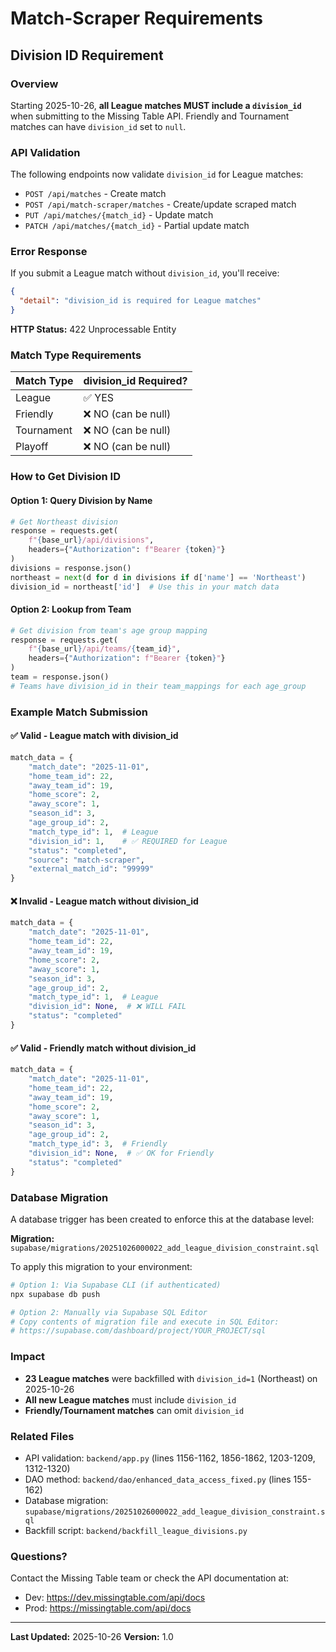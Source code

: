 # Match-Scraper Requirements

## Division ID Requirement

### Overview
Starting 2025-10-26, **all League matches MUST include a `division_id`** when submitting to the Missing Table API. Friendly and Tournament matches can have `division_id` set to `null`.

### API Validation

The following endpoints now validate `division_id` for League matches:

- `POST /api/matches` - Create match
- `POST /api/match-scraper/matches` - Create/update scraped match
- `PUT /api/matches/{match_id}` - Update match
- `PATCH /api/matches/{match_id}` - Partial update match

### Error Response

If you submit a League match without `division_id`, you'll receive:

```json
{
  "detail": "division_id is required for League matches"
}
```

**HTTP Status:** 422 Unprocessable Entity

### Match Type Requirements

| Match Type | division_id Required? |
|------------|----------------------|
| League     | ✅ YES               |
| Friendly   | ❌ NO (can be null)  |
| Tournament | ❌ NO (can be null)  |
| Playoff    | ❌ NO (can be null)  |

### How to Get Division ID

#### Option 1: Query Division by Name
```python
# Get Northeast division
response = requests.get(
    f"{base_url}/api/divisions",
    headers={"Authorization": f"Bearer {token}"}
)
divisions = response.json()
northeast = next(d for d in divisions if d['name'] == 'Northeast')
division_id = northeast['id']  # Use this in your match data
```

#### Option 2: Lookup from Team
```python
# Get division from team's age group mapping
response = requests.get(
    f"{base_url}/api/teams/{team_id}",
    headers={"Authorization": f"Bearer {token}"}
)
team = response.json()
# Teams have division_id in their team_mappings for each age_group
```

### Example Match Submission

#### ✅ Valid - League match with division_id
```python
match_data = {
    "match_date": "2025-11-01",
    "home_team_id": 22,
    "away_team_id": 19,
    "home_score": 2,
    "away_score": 1,
    "season_id": 3,
    "age_group_id": 2,
    "match_type_id": 1,  # League
    "division_id": 1,    # ✅ REQUIRED for League
    "status": "completed",
    "source": "match-scraper",
    "external_match_id": "99999"
}
```

#### ❌ Invalid - League match without division_id
```python
match_data = {
    "match_date": "2025-11-01",
    "home_team_id": 22,
    "away_team_id": 19,
    "home_score": 2,
    "away_score": 1,
    "season_id": 3,
    "age_group_id": 2,
    "match_type_id": 1,  # League
    "division_id": None,  # ❌ WILL FAIL
    "status": "completed"
}
```

#### ✅ Valid - Friendly match without division_id
```python
match_data = {
    "match_date": "2025-11-01",
    "home_team_id": 22,
    "away_team_id": 19,
    "home_score": 2,
    "away_score": 1,
    "season_id": 3,
    "age_group_id": 2,
    "match_type_id": 3,  # Friendly
    "division_id": None,  # ✅ OK for Friendly
    "status": "completed"
}
```

### Database Migration

A database trigger has been created to enforce this at the database level:

**Migration:** `supabase/migrations/20251026000022_add_league_division_constraint.sql`

To apply this migration to your environment:

```bash
# Option 1: Via Supabase CLI (if authenticated)
npx supabase db push

# Option 2: Manually via Supabase SQL Editor
# Copy contents of migration file and execute in SQL Editor:
# https://supabase.com/dashboard/project/YOUR_PROJECT/sql
```

### Impact

- **23 League matches** were backfilled with `division_id=1` (Northeast) on 2025-10-26
- **All new League matches** must include `division_id`
- **Friendly/Tournament matches** can omit `division_id`

### Related Files

- API validation: `backend/app.py` (lines 1156-1162, 1856-1862, 1203-1209, 1312-1320)
- DAO method: `backend/dao/enhanced_data_access_fixed.py` (lines 155-162)
- Database migration: `supabase/migrations/20251026000022_add_league_division_constraint.sql`
- Backfill script: `backend/backfill_league_divisions.py`

### Questions?

Contact the Missing Table team or check the API documentation at:
- Dev: https://dev.missingtable.com/api/docs
- Prod: https://missingtable.com/api/docs

---

**Last Updated:** 2025-10-26
**Version:** 1.0
